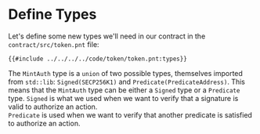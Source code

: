 # Define Types

Let's define some new types we'll need in our contract in the `contract/src/token.pnt` file:
```pint
{{#include ../../../../code/token/token.pnt:types}}
```

The `MintAuth` type is a `union` of two possible types, themselves imported from `std::lib`: `Signed(SECP256K1)` and `Predicate(PredicateAddress)`.
This means that the `MintAuth` type can be either a `Signed` type or a `Predicate` type.
`Signed` is what we used when we want to verify that a signature is valid to authorize an action. \
`Predicate` is used when we want to verify that another predicate is satisfied to authorize an action.
